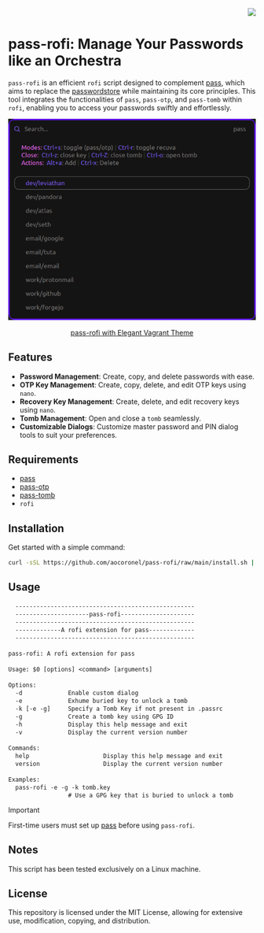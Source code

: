 <img src="https://git.disroot.org/aocoronel/images/raw/branch/main/pass.png" align="right" height="100"/>
<br>

# pass-rofi: Manage Your Passwords like an Orchestra

`pass-rofi` is an efficient `rofi` script designed to complement [pass](https://github.com/aocoronel/pass), which aims to replace the [passwordstore](https://www.passwordstore.org/) while maintaining its core principles. This tool integrates the functionalities of `pass`, `pass-otp`, and `pass-tomb` within `rofi`, enabling you to access your passwords swiftly and effortlessly.

<div align="center"><a href="https://github.com/aocoronel/elegantvagrant/tree/main/rofi">
  <img src="./assets/pass-rofi.png" alt="pass-rofi image">
  <p>pass-rofi with Elegant Vagrant Theme</p>
</a>
</div>

## Features

- **Password Management**: Create, copy, and delete passwords with ease.
- **OTP Key Management**: Create, copy, delete, and edit OTP keys using `nano`.
- **Recovery Key Management**: Create, delete, and edit recovery keys using `nano`.
- **Tomb Management**: Open and close a `tomb` seamlessly.
- **Customizable Dialogs**: Customize master password and PIN dialog tools to suit your preferences.

## Requirements

- [pass](https://github.com/aocoronel/pass)
- [pass-otp](https://github.com/aocoronel/pass-otp)
- [pass-tomb](https://github.com/aocoronel/pass-tomb)
- `rofi`

## Installation

Get started with a simple command:

```bash
curl -sSL https://github.com/aocoronel/pass-rofi/raw/main/install.sh | bash
```

## Usage

```
  ---------------------------------------------------
  ---------------------pass-rofi---------------------
  ---------------------------------------------------
  -------------A rofi extension for pass-------------
  ---------------------------------------------------

pass-rofi: A rofi extension for pass

Usage: $0 [options] <command> [arguments]

Options:
  -d             Enable custom dialog
  -e             Exhume buried key to unlock a tomb
  -k [-e -g]     Specify a Tomb Key if not present in .passrc
  -g             Create a tomb key using GPG ID
  -h             Display this help message and exit
  -v             Display the current version number

Commands:
  help                     Display this help message and exit
  version                  Display the current version number

Examples:
  pass-rofi -e -g -k tomb.key
                 # Use a GPG key that is buried to unlock a tomb
```

> [!IMPORTANT]
> First-time users must set up [pass](https://github.com/aocoronel/pass) before using `pass-rofi`.

## Notes

This script has been tested exclusively on a Linux machine.

## License

This repository is licensed under the MIT License, allowing for extensive use, modification, copying, and distribution.
